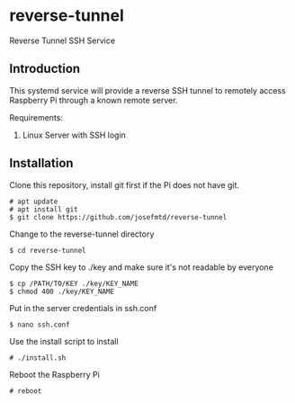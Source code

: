 # reverse-tunnel
Reverse Tunnel SSH Service

## Introduction

This systemd service will provide a reverse SSH tunnel to remotely access
Raspberry Pi through a known remote server.

Requirements:
1. Linux Server with SSH login

## Installation

Clone this repository, install git first if the Pi does not have git.

```
# apt update
# apt install git
$ git clone https://github.com/josefmtd/reverse-tunnel
```

Change to the reverse-tunnel directory
```
$ cd reverse-tunnel
```

Copy the SSH key to ./key and make sure it's not readable by everyone
```
$ cp /PATH/TO/KEY ./key/KEY_NAME
$ chmod 400 ./key/KEY_NAME
```

Put in the server credentials in ssh.conf
```
$ nano ssh.conf
```

Use the install script to install
```
# ./install.sh
```

Reboot the Raspberry Pi
```
# reboot
```
